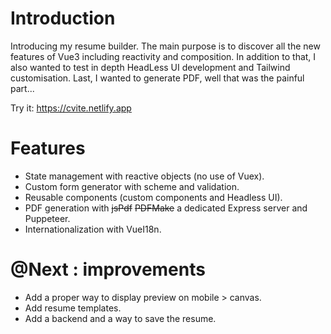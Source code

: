 # Introduction

Introducing my resume builder.
The main purpose is to discover all the new features of Vue3 including reactivity and composition.
In addition to that, I also wanted to test in depth HeadLess UI development and Tailwind customisation.
Last, I wanted to generate PDF, well that was the painful part...

Try it: https://cvite.netlify.app

# Features

- State management with reactive objects (no use of Vuex).
- Custom form generator with scheme and validation.
- Reusable components (custom components and Headless UI).
- PDF generation with ~~jsPdf~~ ~~PDFMake~~ a dedicated Express server and Puppeteer.
- Internationalization with VueI18n.

# @Next : improvements

- Add a proper way to display preview on mobile > canvas.
- Add resume templates.
- Add a backend and a way to save the resume.

